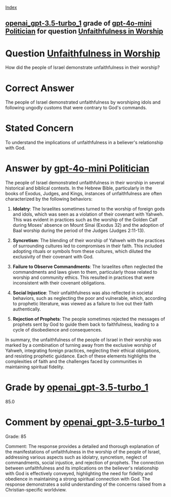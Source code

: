 
[Index](../../../../index.md)
## [openai_gpt-3.5-turbo_1](../../../grading_models/openai_gpt-3.5-turbo_1.md) grade of [gpt-4o-mini Politician](../../../answering_models/gpt-4o-mini_Politician.md) for question [Unfaithfulness in Worship](../../../questions/Unfaithfulness_in_Worship.md)

# Question [Unfaithfulness in Worship](../../../questions/Unfaithfulness_in_Worship.md)
How did the people of Israel demonstrate unfaithfulness in their worship?

# Correct Answer
The people of Israel demonstrated unfaithfulness by worshiping idols and following ungodly customs that were contrary to God's commands.

# Stated Concern
To understand the implications of unfaithfulness in a believer's relationship with God.

# Answer by [gpt-4o-mini Politician](../../../answering_models/gpt-4o-mini_Politician.md)
The people of Israel demonstrated unfaithfulness in their worship in several historical and biblical contexts. In the Hebrew Bible, particularly in the books of Exodus, Judges, and Kings, instances of unfaithfulness are often characterized by the following behaviors:

1. **Idolatry**: The Israelites sometimes turned to the worship of foreign gods and idols, which was seen as a violation of their covenant with Yahweh. This was evident in practices such as the worship of the Golden Calf during Moses’ absence on Mount Sinai (Exodus 32) and the adoption of Baal worship during the period of the Judges (Judges 2:11-13).

2. **Syncretism**: The blending of their worship of Yahweh with the practices of surrounding cultures led to compromises in their faith. This included adopting rituals or symbols from these cultures, which diluted the exclusivity of their covenant with God.

3. **Failure to Observe Commandments**: The Israelites often neglected the commandments and laws given to them, particularly those related to worship and community ethics. This resulted in practices that were inconsistent with their covenant obligations.

4. **Social Injustice**: Their unfaithfulness was also reflected in societal behaviors, such as neglecting the poor and vulnerable, which, according to prophetic literature, was viewed as a failure to live out their faith authentically.

5. **Rejection of Prophets**: The people sometimes rejected the messages of prophets sent by God to guide them back to faithfulness, leading to a cycle of disobedience and consequences.

In summary, the unfaithfulness of the people of Israel in their worship was marked by a combination of turning away from the exclusive worship of Yahweh, integrating foreign practices, neglecting their ethical obligations, and resisting prophetic guidance. Each of these elements highlights the complexities of faith and the challenges faced by communities in maintaining spiritual fidelity.

# Grade by [openai_gpt-3.5-turbo_1](../../../grading_models/openai_gpt-3.5-turbo_1.md)
85.0

# Comment by [openai_gpt-3.5-turbo_1](../../../grading_models/openai_gpt-3.5-turbo_1.md)
Grade: 85

Comment: The response provides a detailed and thorough explanation of the manifestations of unfaithfulness in the worship of the people of Israel, addressing various aspects such as idolatry, syncretism, neglect of commandments, social injustice, and rejection of prophets. The connection between unfaithfulness and its implications on the believer's relationship with God is effectively conveyed, highlighting the need for fidelity and obedience in maintaining a strong spiritual connection with God. The response demonstrates a solid understanding of the concerns raised from a Christian-specific worldview.
